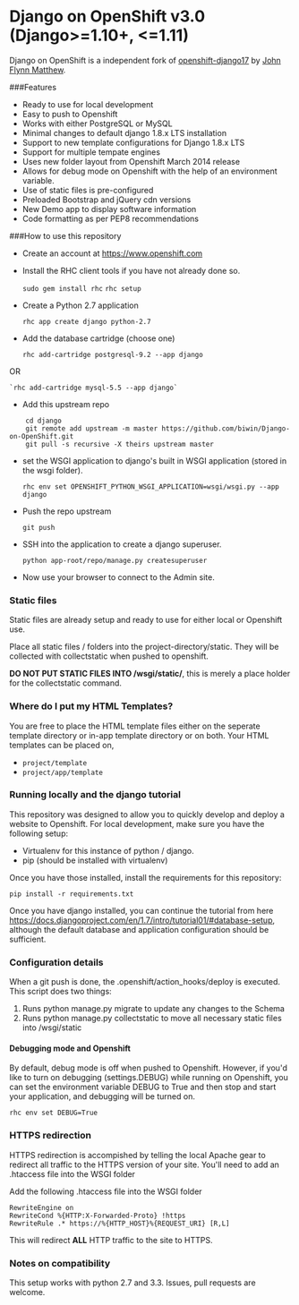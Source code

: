 Django on OpenShift v3.0 (Django>=1.10+, <=1.11)
===

Django on OpenShift is a independent fork of [openshift-django17] by [John Flynn Matthew].

###Features
* Ready to use for local development
* Easy to push to Openshift
* Works with  either PostgreSQL or MySQL
* Minimal changes to default django 1.8.x LTS installation
* Support to new template configurations for Django 1.8.x LTS
* Support for multiple tempate engines
* Uses new folder layout from Openshift March 2014 release
* Allows for debug mode on Openshift with the help of an environment variable.
* Use of static files is pre-configured
* Preloaded Bootstrap and jQuery cdn versions
* New Demo app to display software information
* Code formatting as per PEP8 recommendations


###How to use this repository
- Create an account at https://www.openshift.com
- Install the RHC client tools if you have not already done so.


    `sudo gem install rhc`
    `rhc setup`


- Create a Python 2.7 application


    `rhc app create django python-2.7`


- Add the database cartridge (choose one)


    `rhc add-cartridge postgresql-9.2 --app django`

OR

    `rhc add-cartridge mysql-5.5 --app django`


- Add this upstream repo

```
    cd django
    git remote add upstream -m master https://github.com/biwin/Django-on-OpenShift.git
    git pull -s recursive -X theirs upstream master
```

- set the WSGI application to django's built in WSGI application (stored in the wsgi folder).


    `rhc env set OPENSHIFT_PYTHON_WSGI_APPLICATION=wsgi/wsgi.py --app django`


- Push the repo upstream


    `git push`

- SSH into the application to create a django superuser.


    `python app-root/repo/manage.py createsuperuser`


- Now use your browser to connect to the Admin site.

### Static files
Static files are already setup and ready to use for either local or Openshift use. 

Place all static files / folders into the project-directory/static.  They will be collected with collectstatic when 
pushed to openshift.

**DO NOT PUT STATIC FILES INTO /wsgi/static/**, this is merely a place holder for the collectstatic command.

### Where do I put my HTML Templates?
You are free to place the HTML template files either on the seperate template directory or in-app template directory or
 on both.
Your HTML templates can be placed on,

 * `project/template`
 * `project/app/template`


### Running locally and the django tutorial
This repository was designed to allow you to quickly develop and deploy a website to Openshift.  For local development, make sure you have the following setup:

- Virtualenv for this instance of python / django.
- pip (should be installed with virtualenv)

Once you have those installed, install the requirements for this repository:


    pip install -r requirements.txt


Once you have django installed, you can continue the tutorial from here https://docs.djangoproject.com/en/1.7/intro/tutorial01/#database-setup, although the default database and application configuration should be sufficient.

### Configuration details
When a git push is done, the .openshift/action_hooks/deploy is executed.  This script does two things:

1.  Runs python manage.py migrate to update any changes to the Schema
2.  Runs python manage.py collectstatic to move all necessary static files into /wsgi/static

#### Debugging mode and Openshift
By default, debug mode is off when pushed to Openshift.  However, if you'd like to turn on debugging (settings.DEBUG) while running on Openshift, you can set the environment variable DEBUG to True and then stop and start your application, and debugging will be turned on.

    rhc env set DEBUG=True

### HTTPS redirection
HTTPS redirection is accompished by telling the local Apache gear to redirect all traffic to the HTTPS version of your site.  You'll need to add an .htaccess file into the WSGI folder

Add the following .htaccess file into the WSGI folder



    RewriteEngine on
    RewriteCond %{HTTP:X-Forwarded-Proto} !https
    RewriteRule .* https://%{HTTP_HOST}%{REQUEST_URI} [R,L]  



This will redirect **ALL** HTTP traffic to the site to HTTPS.

### Notes on compatibility
This setup works with python 2.7 and 3.3. Issues, pull requests are welcome.


[openshift-django17]:https://github.com/jfmatth/openshift-django17
[John Flynn Matthew]:https://github.com/jfmatth/
